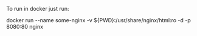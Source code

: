 To run in docker just run: 

  docker run --name some-nginx -v ${PWD}:/usr/share/nginx/html:ro -d -p 8080:80 nginx
